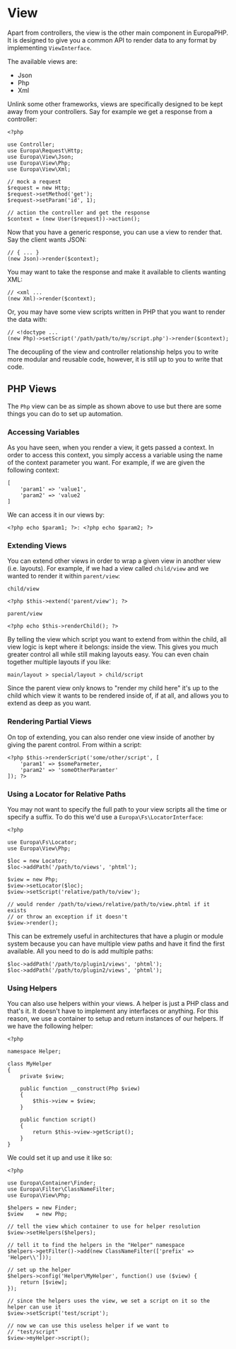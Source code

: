 View
====

Apart from controllers, the view is the other main component in EuropaPHP. It is designed to give you a common API to render data to any format by implementing `ViewInterface`.

The available views are:

- Json
- Php
- Xml

Unlink some other frameworks, views are specifically designed to be kept away from your controllers. Say for example we get a response from a controller:

    <?php
    
    use Controller;
    use Europa\Request\Http;
    use Europa\View\Json;
    use Europa\View\Php;
    use Europa\View\Xml;
    
    // mock a request
    $request = new Http;
    $request->setMethod('get');
    $request->setParam('id', 1);
    
    // action the controller and get the response
    $context = (new User($request))->action();

Now that you have a generic response, you can use a view to render that. Say the client wants JSON:
    
    // { ... }
    (new Json)->render($context);

You may want to take the response and make it available to clients wanting XML:

    // <xml ...
    (new Xml)->render($context);

Or, you may have some view scripts written in PHP that you want to render the data with:

    // <!doctype ...
    (new Php)->setScript('/path/path/to/my/script.php')->render($context);

The decoupling of the view and controller relationship helps you to write more modular and reusable code, however, it is still up to you to write that code.

PHP Views
---------

The `Php` view can be as simple as shown above to use but there are some things you can do to set up automation.

### Accessing Variables

As you have seen, when you render a view, it gets passed a context. In order to access this context, you simply access a variable using the name of the context parameter you want. For example, if we are given the following context:

    [
        'param1' => 'value1',
        'param2' => 'value2
    ]

We can access it in our views by:

    <?php echo $param1; ?>: <?php echo $param2; ?>

### Extending Views

You can extend other views in order to wrap a given view in another view (i.e. layouts). For example, if we had a view called `child/view` and we wanted to render it within `parent/view`:

`child/view`

    <?php $this->extend('parent/view'); ?>

`parent/view`

    <?php echo $this->renderChild(); ?>

By telling the view which script you want to extend from within the child, all view logic is kept where it belongs: inside the view. This gives you much greater control all while still making layouts easy. You can even chain together multiple layouts if you like:

    main/layout > special/layout > child/script

Since the parent view only knows to "render my child here" it's up to the child which view it wants to be rendered inside of, if at all, and allows you to extend as deep as you want.

### Rendering Partial Views

On top of extending, you can also render one view inside of another by giving the parent control. From within a script:

    <?php $this->renderScript('some/other/script', [
        'param1' => $someParmeter,
        'param2' => 'someOtherParamter'
    ]); ?>

### Using a Locator for Relative Paths

You may not want to specify the full path to your view scripts all the time or specify a suffix. To do this we'd use a `Europa\Fs\LocatorInterface`:

    <?php
    
    use Europa\Fs\Locator;
    use Europa\View\Php;
    
    $loc = new Locator;
    $loc->addPath('/path/to/views', 'phtml');
    
    $view = new Php;
    $view->setLocator($loc);
    $view->setScript('relative/path/to/view');
    
    // would render /path/to/views/relative/path/to/view.phtml if it exists
    // or throw an exception if it doesn't
    $view->render();

This can be extremely useful in architectures that have a plugin or module system because you can have multiple view paths and have it find the first available. All you need to do is add multiple paths:

    $loc->addPath('/path/to/plugin1/views', 'phtml');
    $loc->addPath('/path/to/plugin2/views', 'phtml');

### Using Helpers

You can also use helpers within your views. A helper is just a PHP class and that's it. It doesn't have to implement any interfaces or anything. For this reason, we use a container to setup and return instances of our helpers. If we have the following helper:

    <?php
    
    namespace Helper;
    
    class MyHelper
    {
        private $view;
        
        public function __construct(Php $view)
        {
            $this->view = $view;
        }
        
        public function script()
        {
            return $this->view->getScript();
        }
    }

We could set it up and use it like so:

    <?php
    
    use Europa\Container\Finder;
    use Europa\Filter\ClassNameFilter;
    use Europa\View\Php;
    
    $helpers = new Finder;
    $view    = new Php;
    
    // tell the view which container to use for helper resolution
    $view->setHelpers($helpers);
    
    // tell it to find the helpers in the "Helper" namespace
    $helpers->getFilter()->add(new ClassNameFilter(['prefix' => 'Helper\\']));
    
    // set up the helper
    $helpers->config('Helper\MyHelper', function() use ($view) {
        return [$view];
    });
    
    // since the helpers uses the view, we set a script on it so the helper can use it
    $view->setScript('test/script');
    
    // now we can use this useless helper if we want to
    // "test/script"
    $view->myHelper->script();
